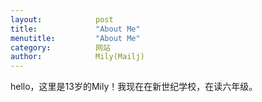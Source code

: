 ```yaml
---
layout:            post
title:             "About Me"
menutitle:         "About Me"
category:          网站
author:            Mily(Mailj)
---
```

hello，这里是13岁的Mily！我现在在新世纪学校，在读六年级。
